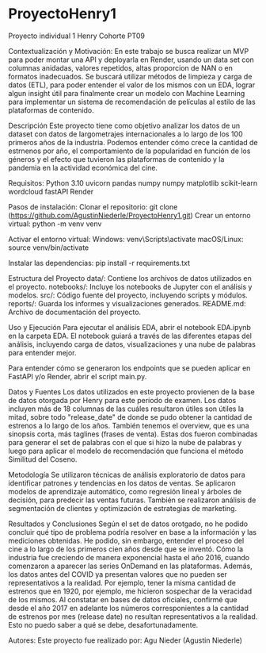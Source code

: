 # ProyectoHenry1
Proyecto individual 1 Henry Cohorte PT09

Contextualización y Motivación: 
En este trabajo se busca realizar un MVP para poder montar una API y deployarla en Render, usando un data set con columnas anidadas, valores repetidos, altas proporcion de NAN o en formatos inadecuados. Se buscará utilizar métodos de limpieza y carga de datos (ETL), para poder entender el valor de los mismos con un EDA, lograr algun insight útil para finalmente crear un modelo con Machine Learning para implementar un sistema de recomendación de películas al estilo de las plataformas de contenido.

Descripción
Este proyecto tiene como objetivo analizar los datos de un dataset con datos de largometrajes internacionales a lo largo de los 100 primeros años de la industria. Podemos entender cómo crece la cantidad de estrnenos por año, el comportamiento de la popularidad en función de los géneros y el efecto que tuvieron las plataformas de contenido y la pandemia en la actividad económica del cine.

Requisitos:
Python 3.10 
uvicorn
pandas
numpy
numpy
matplotlib
scikit-learn
wordcloud
fastAPI
Render

Pasos de instalación:
Clonar el repositorio: git clone (https://github.com/AgustinNiederle/ProyectoHenry1.git)
Crear un entorno virtual: python -m venv venv

Activar el entorno virtual:
Windows: venv\Scripts\activate
macOS/Linux: source venv/bin/activate

Instalar las dependencias: pip install -r requirements.txt

Estructura del Proyecto
data/: Contiene los archivos de datos utilizados en el proyecto.
notebooks/: Incluye los notebooks de Jupyter con el análisis y modelos.
src/: Código fuente del proyecto, incluyendo scripts y módulos.
reports/: Guarda los informes y visualizaciones generados.
README.md: Archivo de documentación del proyecto.

Uso y Ejecución
Para ejecutar el análisis EDA, abrir el notebook EDA.ipynb en la carpeta EDA.
El notebook guiará a través de las diferentes etapas del análisis, incluyendo carga de datos, visualizaciones y una nube de palabras para entender mejor.

Para entender cómo se generaron los endpoints que se pueden aplicar en FastAPI y/o Render, abrir el script main.py.

Datos y Fuentes
Los datos utilizados en este proyecto provienen de la base de datos otorgada por Henry para este período de examen. Los datos incluyen más de 18 columnas de las cuáles resultaron útiles son útiles la mitad, sobre todo "release_date" de donde se pudo obtener la cantidad de estrenos a lo largo de los años. También tenemos  el overview, que es una sinopsis corta, más taglines (frases de venta). Estas dos fueron combinadas para generar el set de palabras con el que si hizo la nube de palabras y luego para aplicar el modelo de recomendación que funciona el método Similitud del Coseno.

Metodología
Se utilizaron técnicas de análisis exploratorio de datos para identificar patrones y tendencias en los datos de ventas. Se aplicaron modelos de aprendizaje automático, como regresión lineal y árboles de decisión, para predecir las ventas futuras. También se realizaron análisis de segmentación de clientes y optimización de estrategias de marketing.

Resultados y Conclusiones
Según el set de datos orotgado, no he podido concluir qué tipo de problema podría resolver en base a la información y las mediciones obtenidas. He podido, sin embargo, entender el proceso del cine a lo largo de los primeros cien años desde que se inventó. Cómo la industria fue creciendo de manera exponencial hasta el año 2016, cuando comenzaron a aparecer las series OnDemand en las plataformas. Además, los datos antes del COVID ya presentan valores que no pueden ser representativos a la realidad. Por ejemplo, tener la misma cantidad de  estrenos que en 1920, por ejemplo, me hicieron sospechar de la veracidad de los mismos. Al constatar en bases de datos oficiales, confirmé que desde el año 2017 en adelante los números corresponientes a la cantidad de estrenos por mes (release date) no resultan representativos a la realidad. Esto no puedo saber a qué se debe, desafortunadamente.    

Autores:
Este proyecto fue realizado por: Agu Nieder (Agustin Niederle)
